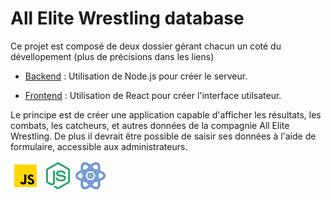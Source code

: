 # All Elite Wrestling database

Ce projet est composé de deux dossier gérant chacun un coté du dévellopement
(plus de précisions dans les liens)
- [Backend](./backend/README.md) : Utilisation de Node.js pour créer le serveur.

- [Frontend](./frontend/README.md) : Utilisation de React pour créer l'interface utilsateur.


Le principe est de créer une application capable d'afficher les résultats, les combats, les catcheurs, et autres données de la compagnie All Elite Wrestling.
De plus il devrait être possible de saisir ses données à l'aide de formulaire, accessible aux administrateurs.




![logo javascript](img/javascript-48.png)
![logo node.js](img/node-js-48.png)
![logo react](img/react-48.png)